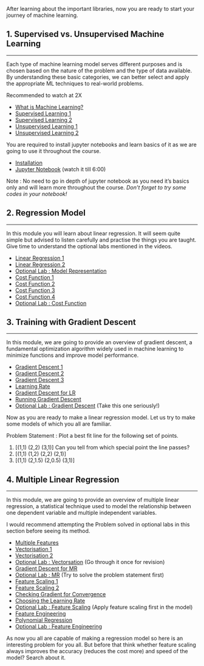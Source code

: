 After learning about the important libraries, now you are ready to start your journey of machine learning. 


## 1. Supervised vs. Unsupervised Machine Learning 
***


Each type of machine learning model serves different purposes and is chosen based on the nature of the problem and the type of data available. By understanding these basic categories, we can better select and apply the appropriate ML techniques to real-world problems.


Recommended to watch at 2X
+ [What is Machine Learning?](https://youtu.be/XtlwSmJfUs4?si=5n6aB220kPeJYlQN)
+ [Supervised Learning 1](https://youtu.be/sca5rQ9x1cA?si=ex3vuimTkJIAroZe)
+ [Supervised Learning 2](https://youtu.be/hh6gE0LxfO8?si=s3Ni3qN_CUY87mmI)
+ [Unsupervised Learning 1](https://youtu.be/gG_wI_uGfIE?si=2QOIlKa1OM_phnEV)
+ [Unsupervised Learning 2](https://youtu.be/_0bhZBqtCCs?si=2wK_W4aubLNXZh0p)  


You are required to install jupyter notebooks and learn basics of it as we are going to use it throughout the course. 

+ [Installation](https://jupyter.org/install)
+ [Jupyter Notebook](https://youtu.be/IMrxB8Mq5KU?si=kZGc7BZKFaQfvnvU&t=82) (watch it till 6:00)


Note : No need to go in depth of jupyter notebook as you need it’s basics only and
will learn more throughout the course. *Don’t forget to try some codes in your notebook!*

## 2. Regression Model
***

In this module you will learn about linear regression. It will seem quite simple but advised to listen carefully and practise the things you are taught. Give time to understand the optional labs mentioned in the videos. 

+ [Linear Regression 1](https://youtu.be/dLc-lfEEYss?si=Ptr0SgDIrZPLwYW8)
+ [Linear Regression 2](https://youtu.be/KWULpBYzIYk?si=6wAylXMUiuN-iPYp)
+ [Optional Lab : Model Representation](https://github.com/greyhatguy007/Machine-Learning-Specialization-Coursera/blob/main/C1%20-%20Supervised%20Machine%20Learning%20-%20Regression%20and%20Classification/week1/Optional%20Labs/C1_W1_Lab03_Model_Representation_Soln.ipynb)
+ [Cost Function 1](https://youtu.be/CFN5zHzEuGY?si=pvA5xLMfW_oVsApL)
+ [Cost Function 2](https://youtu.be/peNRqkfukYY?si=xolqXp-fwkLDqY9n)
+ [Cost Function 3](https://youtu.be/bFNz2u0hl9E?si=76e_BT57XE_hvA74)
+ [Cost Function 4](https://youtu.be/L5INhX5cbWU?si=F_ivtQmiqeNU3bnv)
+ [Optional Lab : Cost Function](https://github.com/greyhatguy007/Machine-Learning-Specialization-Coursera/blob/main/C1%20-%20Supervised%20Machine%20Learning%20-%20Regression%20and%20Classification/week1/Optional%20Labs/C1_W1_Lab04_Cost_function_Soln.ipynb)

## 3. Training with Gradient Descent 
***


In this module, we are going to provide an overview of gradient descent, a fundamental optimization algorithm widely used in machine learning to minimize functions and improve model performance.


+ [Gradient Descent 1](https://youtu.be/WtlvKq_zxPI?si=EPKHXj529fwJd-GU)
+ [Gradient Descent 2](https://youtu.be/w_2vCijLiiM?si=L_HR-2NN1GpnnBrB)
+ [Gradient Descent 3](https://youtu.be/PKm61nrqpCA?si=2-lZfYDIb9WOI0EP)
+ [Learning Rate](https://youtu.be/k0h8emRAAHE?si=2HEtFo4n03NV6lSk)
+ [Gradient Descent for LR](https://youtu.be/RGL_XUjPkGo?si=HF0sB7aXBbOsji8I)
+ [Running Gradient Descent](https://youtu.be/tHDDbqYfflM?si=5iXFZTfpicf2wwuM)
+ [Optional Lab : Gradient Descent](https://github.com/greyhatguy007/Machine-Learning-Specialization-Coursera/blob/main/C1%20-%20Supervised%20Machine%20Learning%20-%20Regression%20and%20Classification/week1/Optional%20Labs/C1_W1_Lab05_Gradient_Descent_Soln.ipynb) (Take this one seriously!)

Now as you are ready to make a linear regression model. Let us try to make some 
models of which you all are familiar. 
	
Problem Statement : Plot a best fit line for the following set of points.  
1. [(1,1)  (2,2)  (3,1)]  Can you tell from which special point the line passes?
2. [(1,1)  (1,2)  (2,2)  (2,1)]
3. [(1,1)  (2,1.5)  (2,0.5)  (3,1)]

## 4. Multiple Linear Regression 
***


In this module, we are going to provide an overview of multiple linear regression, a statistical technique used to model the relationship between one dependent variable and multiple independent variables.


I would recommend attempting the Problem solved in optional labs in this section before seeing its method. 

+ [Multiple Features](https://youtu.be/jXg0vU0y1ak?si=TX3xr55v3TNSXF4_)
+ [Vectorisation 1](https://youtu.be/U6zuBcmLxSg?si=j23VaM2TRPX4NC_8)
+ [Vectorisation 2](https://youtu.be/uvTL1N02f04?si=RliYfKn2G69IVSZ_)
+ [Optional Lab : Vectorsation](https://github.com/greyhatguy007/Machine-Learning-Specialization-Coursera/blob/main/C1%20-%20Supervised%20Machine%20Learning%20-%20Regression%20and%20Classification/week2/Optional%20Labs/C1_W2_Lab01_Python_Numpy_Vectorization_Soln.ipynb) (Go through it once for revision)
+ [Gradient Descent for MR](https://youtu.be/YjpCQof9tI8?si=CDWQydaNV1DpGb1C)
+ [Optional Lab : MR](https://github.com/greyhatguy007/Machine-Learning-Specialization-Coursera/blob/main/C1%20-%20Supervised%20Machine%20Learning%20-%20Regression%20and%20Classification/week2/Optional%20Labs/C1_W2_Lab02_Multiple_Variable_Soln.ipynb) (Try to solve the problem statement first)
+ [Feature Scaling 1](https://youtu.be/YVtP5UGdgXg?si=0__uhJjcL4eduQdZ)
+ [Feature Scaling 2](https://youtu.be/gmJqLGrUscg?si=1KhP7-uxC4qLZAFn)
+ [Checking Gradient for Convergence](https://youtu.be/5g4H5_gsTpU?si=PzegloLpm9yeCyh7)
+ [Choosing the Learning Rate](https://youtu.be/P_9hNBVRldM?si=WSbgWxmNj3M-UrqN)
+ [Optional Lab : Feature Scaling](https://github.com/greyhatguy007/Machine-Learning-Specialization-Coursera/blob/main/C1%20-%20Supervised%20Machine%20Learning%20-%20Regression%20and%20Classification/week2/Optional%20Labs/C1_W2_Lab03_Feature_Scaling_and_Learning_Rate_Soln.ipynb) (Apply feature scaling first in the model)
+ [Feature Engineering](https://youtu.be/ecOdZlY9jsQ?si=2VAGLer97_NSYir2)
+ [Polynomial Regression](https://youtu.be/IFkRKJ5iBDE?si=EkfR0KKOGd7FBG20)
+ [Optional Lab : Feature Engineering](https://github.com/greyhatguy007/Machine-Learning-Specialization-Coursera/blob/main/C1%20-%20Supervised%20Machine%20Learning%20-%20Regression%20and%20Classification/week2/Optional%20Labs/C1_W2_Lab04_FeatEng_PolyReg_Soln.ipynb)

As now you all are capable of making a regression model so here is an interesting 
problem for you all. But before that think whether feature scaling always improves the 
accuracy (reduces the cost more) and speed of the model? Search about it.


